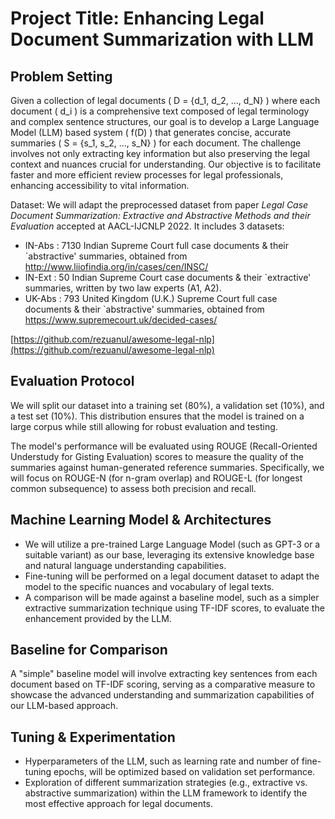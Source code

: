 # Project Title: Enhancing Legal Document Summarization with LLM

## Problem Setting
Given a collection of legal documents \( D = \{d_1, d_2, ..., d_N\} \) where each document \( d_i \) is a comprehensive text composed of legal terminology and complex sentence structures, our goal is to develop a Large Language Model (LLM) based system \( f(D) \) that generates concise, accurate summaries \( S = \{s_1, s_2, ..., s_N\} \) for each document. The challenge involves not only extracting key information but also preserving the legal context and nuances crucial for understanding. Our objective is to facilitate faster and more efficient review processes for legal professionals, enhancing accessibility to vital information.

Dataset: We will adapt the preprocessed dataset from  paper *Legal Case Document Summarization: Extractive and Abstractive Methods and their Evaluation* accepted at AACL-IJCNLP 2022.  It includes 3 datasets:
- IN-Abs : 7130 Indian Supreme Court full case documents & their `abstractive' summaries, obtained from http://www.liiofindia.org/in/cases/cen/INSC/
- IN-Ext : 50 Indian Supreme Court case documents & their `extractive' summaries, written by two law experts (A1, A2).
- UK-Abs : 793 United Kingdom (U.K.) Supreme Court full case documents & their `abstractive' summaries, obtained from https://www.supremecourt.uk/decided-cases/

[https://github.com/rezuanul/awesome-legal-nlp](https://github.com/rezuanul/awesome-legal-nlp)

## Evaluation Protocol

We will split our dataset into a training set (80%), a validation set (10%), and a test set (10%). This distribution ensures that the model is trained on a large corpus while still allowing for robust evaluation and testing.

The model's performance will be evaluated using ROUGE (Recall-Oriented Understudy for Gisting Evaluation) scores to measure the quality of the summaries against human-generated reference summaries. Specifically, we will focus on ROUGE-N (for n-gram overlap) and ROUGE-L (for longest common subsequence) to assess both precision and recall.

## Machine Learning Model & Architectures

- We will utilize a pre-trained Large Language Model (such as GPT-3 or a suitable variant) as our base, leveraging its extensive knowledge base and natural language understanding capabilities.
- Fine-tuning will be performed on a legal document dataset to adapt the model to the specific nuances and vocabulary of legal texts.
- A comparison will be made against a baseline model, such as a simpler extractive summarization technique using TF-IDF scores, to evaluate the enhancement provided by the LLM.

## Baseline for Comparison

A "simple" baseline model will involve extracting key sentences from each document based on TF-IDF scoring, serving as a comparative measure to showcase the advanced understanding and summarization capabilities of our LLM-based approach.

## Tuning & Experimentation

- Hyperparameters of the LLM, such as learning rate and number of fine-tuning epochs, will be optimized based on validation set performance.
- Exploration of different summarization strategies (e.g., extractive vs. abstractive summarization) within the LLM framework to identify the most effective approach for legal documents.
